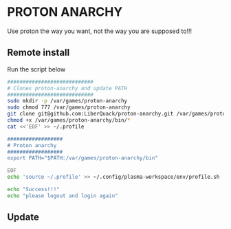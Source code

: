 # PROTON ANARCHY

Use proton the way you want, not the way you are supposed to!!!


## Remote install
Run the script below
```bash
############################
# Clones proton-anarchy and update PATH
############################
sudo mkdir -p /var/games/proton-anarchy
sudo chmod 777 /var/games/proton-anarchy
git clone git@github.com:LiberQuack/proton-anarchy.git /var/games/proton-anarchy --depth=1
chmod +x /var/games/proton-anarchy/bin/*
cat <<'EOF' >> ~/.profile

##################
# Proton anarchy
##################
export PATH="$PATH:/var/games/proton-anarchy/bin"

EOF
echo 'source ~/.profile' >> ~/.config/plasma-workspace/env/profile.sh

echo "Success!!!"
echo "please logout and login again"
```

## Update
```bash

```